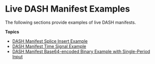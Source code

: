 # Live DASH Manifest Examples<a name="dash-manifest-live"></a>

The following sections provide examples of live DASH manifests\.

**Topics**
+ [DASH Manifest Splice Insert Example](dash-manifest-splice-insert-example.md)
+ [DASH Manifest Time Signal Example](dash-manifest-time-signal-example.md)
+ [DASH Manifest Base64\-encoded Binary Example with Single\-Period Input](single-period-dash-manifest-example.md)